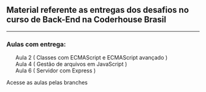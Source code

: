 <h2>Material referente as entregas dos desafios no curso de Back-End na Coderhouse Brasil</h2>

<hr>

<h3> Aulas com entrega:</h3>
<ul>
<div>Aula 2 ( Classes com ECMAScript e ECMAScript avançado )</div>
<div>Aula 4 ( Gestão de arquivos em JavaScript )</div>
<div>Aula 6 ( Servidor com Express )</div>

</ul>

<span>Acesse as aulas pelas branches</span>